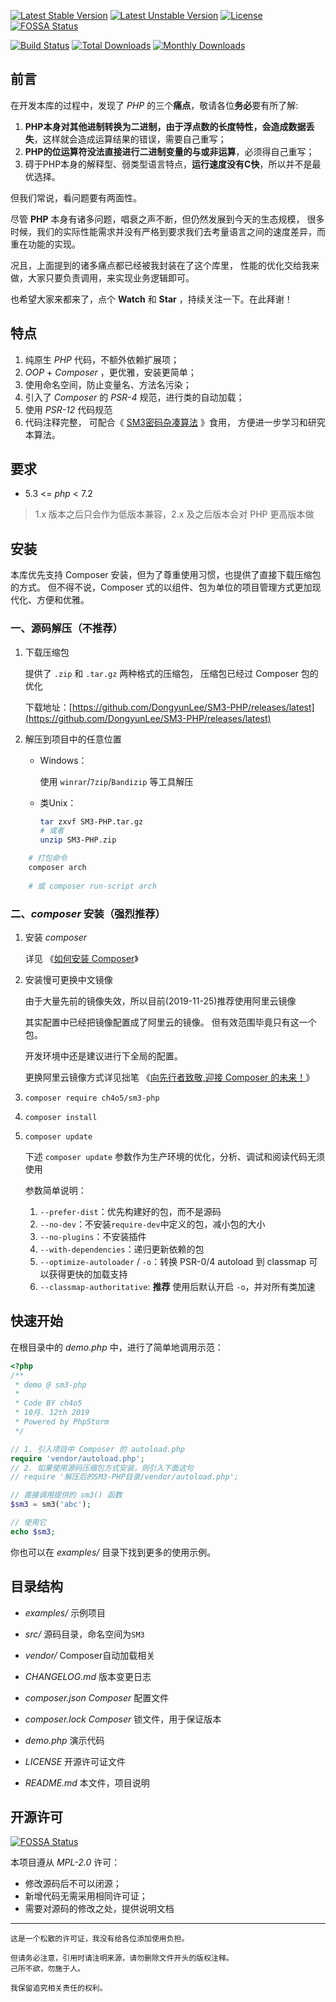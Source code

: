 [![Latest Stable Version](https://poser.pugx.org/ch4o5/sm3-php/v)](//packagist.org/packages/ch4o5/sm3-php)
[![Latest Unstable Version](https://poser.pugx.org/ch4o5/sm3-php/v/unstable)](//packagist.org/packages/ch4o5/sm3-php)
[![License](https://poser.pugx.org/ch4o5/sm3-php/license)](//packagist.org/packages/ch4o5/sm3-php)
[![FOSSA Status](https://app.fossa.com/api/projects/git%2Bgithub.com%2FDongyunLee%2FSM3-PHP.svg?type=shield)](https://app.fossa.com/projects/git%2Bgithub.com%2FDongyunLee%2FSM3-PHP?ref=badge_shield)

[![Build Status](https://travis-ci.com/DongyunLee/SM3-PHP.svg?branch=master)](https://travis-ci.com/DongyunLee/SM3-PHP)
[![Total Downloads](https://poser.pugx.org/ch4o5/sm3-php/downloads)](//packagist.org/packages/ch4o5/sm3-php)
[![Monthly Downloads](https://poser.pugx.org/ch4o5/sm3-php/d/monthly)](//packagist.org/packages/ch4o5/sm3-php)

## 前言

在开发本库的过程中，发现了 *PHP* 的三个**痛点**，敬请各位**务必**要有所了解:

1. **PHP本身对其他进制转换为二进制，由于浮点数的长度特性，会造成数据丢失**，这样就会造成运算结果的错误，需要自己重写；
2. **PHP的位运算符没法直接进行二进制变量的与或非运算**，必须得自己重写；
3. 碍于PHP本身的解释型、弱类型语言特点，**运行速度没有C快**，所以并不是最优选择。

但我们常说，看问题要有两面性。 

尽管 **PHP** 本身有诸多问题，唱衰之声不断，但仍然发展到今天的生态规模， 
很多时候，我们的实际性能需求并没有严格到要求我们去考量语言之间的速度差异，而重在功能的实现。 

况且，上面提到的诸多痛点都已经被我封装在了这个库里， 
性能的优化交给我来做，大家只要负责调用，来实现业务逻辑即可。

也希望大家来都来了，点个 **Watch** 和 **Star** ，持续关注一下。在此拜谢！

## 特点

1. 纯原生 *PHP* 代码，不额外依赖扩展项；
2. *OOP* + *Composer* ，更优雅，安装更简单；
3. 使用命名空间，防止变量名、方法名污染；
4. 引入了 *Composer* 的 *PSR-4* 规范，进行类的自动加载；
5. 使用 *PSR-12* 代码规范
5. 代码注释完整，
    可配合《 [SM3密码杂凑算法](http://www.sca.gov.cn/sca/xwdt/2010-12/17/1002389/files/302a3ada057c4a73830536d03e683110.pdf) 》食用，
    方便进一步学习和研究本算法。


## 要求

* 5.3 <= *php* < 7.2

> 1.x 版本之后只会作为低版本兼容，2.x 及之后版本会对 PHP 更高版本做

## 安装

本库优先支持 Composer 安装，但为了尊重使用习惯，也提供了直接下载压缩包的方式。
但不得不说，Composer 式的以组件、包为单位的项目管理方式更加现代化、方便和优雅。

### 一、源码解压（不推荐）
1. 下载压缩包
    
    提供了 `.zip` 和 `.tar.gz` 两种格式的压缩包，
    压缩包已经过 Composer 包的优化

    下载地址：[https://github.com/DongyunLee/SM3-PHP/releases/latest](https://github.com/DongyunLee/SM3-PHP/releases/latest)
    
2. 解压到项目中的任意位置
    * Windows：
        
        使用 `winrar`/`7zip`/`Bandizip` 等工具解压
    * 类Unix：
        ```bash
        tar zxvf SM3-PHP.tar.gz
        # 或者
        unzip SM3-PHP.zip
        ```
      
```bash
    # 打包命令
    composer arch
    
    # 或 composer run-script arch
```

### 二、*composer* 安装（强烈推荐）

1. 安装 *composer*

    详见 《[如何安装 Composer](https://pkg.phpcomposer.com/#how-to-install-composer)》
2. 安装慢可更换中文镜像
    
    由于大量先前的镜像失效，所以目前(2019-11-25)推荐使用阿里云镜像
    
    其实配置中已经把镜像配置成了阿里云的镜像。
    但有效范围毕竟只有这一个包。
    
    开发环境中还是建议进行下全局的配置。
    
    更换阿里云镜像方式详见拙笔 《[向先行者致敬,迎接 Composer 的未来！](https://blog.doylee.cn/composer-chinese-mirror/)》
3. `composer require ch4o5/sm3-php`
4. `composer install`
5. `composer update`
    
    下述 `composer update` 参数作为生产环境的优化，分析、调试和阅读代码无须使用
    
    参数简单说明：
    1. `--prefer-dist`：优先构建好的包，而不是源码
    2. `--no-dev`：不安装`require-dev`中定义的包，减小包的大小
    3. `--no-plugins`：不安装插件
    4. `--with-dependencies`：递归更新依赖的包
    5. `--optimize-autoloader` / `-o`：转换 PSR-0/4 autoload 到 classmap 可以获得更快的加载支持
    6. `--classmap-authoritative`: **推荐** 使用后默认开启 `-o`，并对所有类加速

## 快速开始

在根目录中的 *demo.php* 中，进行了简单地调用示范：

```php
<?php
/**
 * demo @ sm3-php
 *
 * Code BY ch4o5
 * 10月. 12th 2019
 * Powered by PhpStorm
 */

// 1. 引入项目中 Composer 的 autoload.php
require 'vendor/autoload.php';
// 2. 如果使用源码压缩包方式安装，则引入下面这句
// require '解压后的SM3-PHP目录/vendor/autoload.php';

// 直接调用提供的 sm3() 函数
$sm3 = sm3('abc');

// 使用它
echo $sm3;
``` 
你也可以在 *examples/* 目录下找到更多的使用示例。

## 目录结构

- *examples/*
    示例项目

- *src/*
    源码目录，命名空间为`SM3`

- *vendor/*
    Composer自动加载相关

- *CHANGELOG.md*
    版本变更日志

- *composer.json*
    *Composer* 配置文件
    
- *composer.lock*
    *Composer* 锁文件，用于保证版本
    
- *demo.php*
    演示代码
    
- *LICENSE*
    开源许可证文件

- *README.md*
    本文件，项目说明
    

## 开源许可

[![FOSSA Status](https://app.fossa.com/api/projects/git%2Bgithub.com%2FDongyunLee%2FSM3-PHP.svg?type=large)](https://app.fossa.com/projects/git%2Bgithub.com%2FDongyunLee%2FSM3-PHP?ref=badge_large)

本项目遵从 *MPL-2.0* 许可：

* 修改源码后不可以闭源；
* 新增代码无需采用相同许可证；
* 需要对源码的修改之处，提供说明文档

---

    这是一个松散的许可证，我没有给各位添加使用负担。
    
    但请务必注意，引用时请注明来源，请勿删除文件开头的版权注释。
    己所不欲，勿施于人。
    
    我保留追究相关责任的权利。

